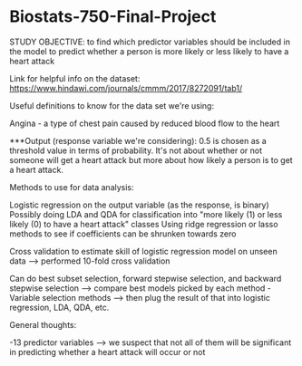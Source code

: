 # Biostats-750-Final-Project

STUDY OBJECTIVE: to find which predictor variables should be included in the model to predict whether a person is more likely or less likely to have a heart attack

Link for helpful info on the dataset: https://www.hindawi.com/journals/cmmm/2017/8272091/tab1/

Useful definitions to know for the data set we're using:

Angina - a type of chest pain caused by reduced blood flow to the heart

***Output (response variable we're considering): 0.5 is chosen as a threshold value in terms of probability. It's not about whether or not someone will get a heart attack but more about how likely a person is to get a heart attack. 

Methods to use for data analysis:

Logistic regression on the output variable (as the response, is binary)
Possibly doing LDA and QDA for classification into "more likely (1) or less likely (0) to have a heart attack" classes
Using ridge regression or lasso methods to see if coefficients can be shrunken towards zero

Cross validation to estimate skill of logistic regression model on unseen data --> performed 10-fold cross validation

Can do best subset selection, forward stepwise selection, and backward stepwise selection --> compare best models picked by each method
-Variable selection methods --> then plug the result of that into logistic regression, LDA, QDA, etc. 

General thoughts:

-13 predictor variables --> we suspect that not all of them will be significant in predicting whether a heart attack will occur or not

